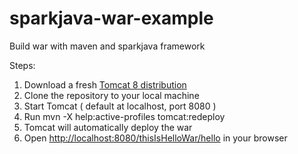 # sparkjava-war-example
Build war with maven and sparkjava framework

Steps:

1. Download a fresh [Tomcat 8 distribution](https://tomcat.apache.org/download-80.cgi)
2. Clone the repository to your local machine
3. Start Tomcat ( default at localhost,  port 8080 )
4. Run mvn -X help:active-profiles tomcat:redeploy
5. Tomcat will automatically deploy the war
6. Open [http://localhost:8080/thisIsHelloWar/hello](http://localhost:8080/thisIsHelloWar/hello) in your browser
